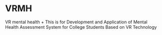 # VRMH
VR mental health
+
This is for Development and Application of Mental Health Assessment System for College Students Based on VR Technology
